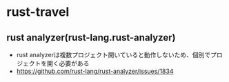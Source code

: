 # rust-travel
## rust analyzer(rust-lang.rust-analyzer)
- rust analyzerは複数プロジェクト開いていると動作しないため、個別でプロジェクトを開く必要がある
- https://github.com/rust-lang/rust-analyzer/issues/1834
